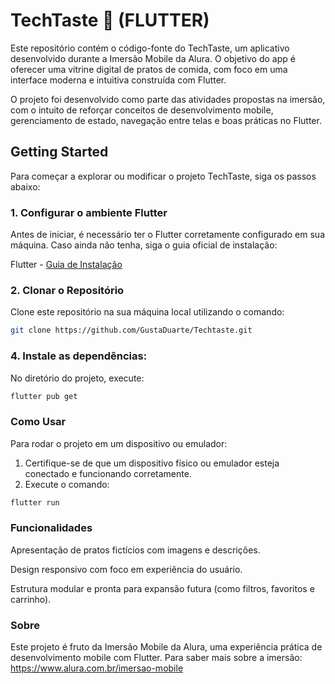 # TechTaste 🍔 (FLUTTER)
Este repositório contém o código-fonte do TechTaste, um aplicativo desenvolvido durante a Imersão Mobile da Alura. O objetivo do app é oferecer uma vitrine digital de pratos de comida, com foco em uma interface moderna e intuitiva construída com Flutter.

O projeto foi desenvolvido como parte das atividades propostas na imersão, com o intuito de reforçar conceitos de desenvolvimento mobile, gerenciamento de estado, navegação entre telas e boas práticas no Flutter.

## Getting Started
Para começar a explorar ou modificar o projeto TechTaste, siga os passos abaixo:

### 1. Configurar o ambiente Flutter
Antes de iniciar, é necessário ter o Flutter corretamente configurado em sua máquina. Caso ainda não tenha, siga o guia oficial de instalação:

Flutter - [Guia de Instalação](https://flutter.dev/docs/get-started/install)

### 2. Clonar o Repositório
Clone este repositório na sua máquina local utilizando o comando:

```bash
git clone https://github.com/GustaDuarte/Techtaste.git
```

### 4. Instale as dependências:

No diretório do projeto, execute:

```bash
flutter pub get
```

### Como Usar

Para rodar o projeto em um dispositivo ou emulador:

1. Certifique-se de que um dispositivo físico ou emulador esteja conectado e funcionando corretamente.
2. Execute o comando:

```bash
flutter run
```

### Funcionalidades
Apresentação de pratos fictícios com imagens e descrições.

Design responsivo com foco em experiência do usuário.

Estrutura modular e pronta para expansão futura (como filtros, favoritos e carrinho).

### Sobre
Este projeto é fruto da Imersão Mobile da Alura, uma experiência prática de desenvolvimento mobile com Flutter.
Para saber mais sobre a imersão: https://www.alura.com.br/imersao-mobile
